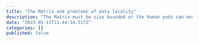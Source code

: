 ```yaml
---
title: "The Matrix and problems of data locality"
description: "The Matrix must be size bounded or the human pods can move."
date: "2023-05-13T11:44:34.517Z"
categories: []
published: false
---
```



